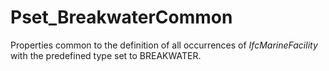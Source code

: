 # Pset_BreakwaterCommon

Properties common to the definition of all occurrences of _IfcMarineFacility_ with the predefined type set to BREAKWATER.
<!-- end of short definition -->

